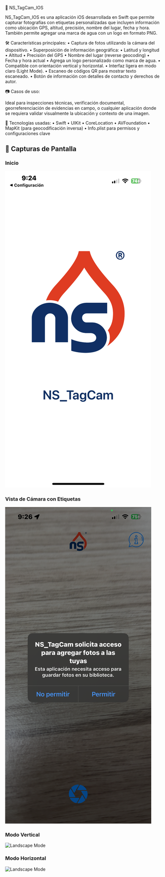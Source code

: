 📸 NS_TagCam_IOS

NS_TagCam_IOS es una aplicación iOS desarrollada en Swift que permite capturar fotografías con etiquetas personalizadas que incluyen información como ubicación GPS, altitud, precisión, nombre del lugar, fecha y hora. También permite agregar una marca de agua con un logo en formato PNG.

🛠️ Características principales:
	•	Captura de fotos utilizando la cámara del dispositivo.
	•	Superposición de información geográfica:
	•	Latitud y longitud
	•	Altitud
	•	Precisión del GPS
	•	Nombre del lugar (reverse geocoding)
	•	Fecha y hora actual
	•	Agrega un logo personalizado como marca de agua.
	•	Compatible con orientación vertical y horizontal.
	•	Interfaz ligera en modo claro (Light Mode).
	•	Escaneo de códigos QR para mostrar texto escaneado.
	•	Botón de información con detalles de contacto y derechos de autor.

📷 Casos de uso:

Ideal para inspecciones técnicas, verificación documental, georreferenciación de evidencias en campo, o cualquier aplicación donde se requiera validar visualmente la ubicación y contexto de una imagen.

🧰 Tecnologías usadas:
	•	Swift
	•	UIKit
	•	CoreLocation
	•	AVFoundation
	•	MapKit (para geocodificación inversa)
	•	Info.plist para permisos y configuraciones clave

## 📸 Capturas de Pantalla

### Inicio
![Landscape Mode](Screenshots/000021.PNG)


### Vista de Cámara con Etiquetas
![Camera View](./Screenshots/000031.PNG)


### Modo Vertical
![Landscape Mode](Screenshots/000041.PNG)


### Modo Horizontal
![Landscape Mode](Screenshots/000011.PNG)
